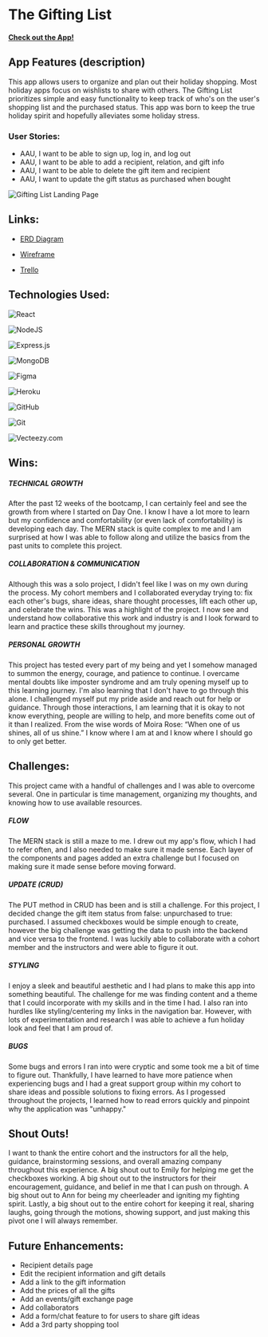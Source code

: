 # The Gifting List
#### [Check out the App!](https://the-gifting-list.herokuapp.com/)

## App Features (description)
This app allows users to organize and plan out their holiday shopping. Most holiday apps focus on wishlists to share with others. The Gifting List prioritizes simple and  easy functionality to keep track of who's on the user's shopping list and the purchased status. This app was born to keep the true holiday spirit and hopefully alleviates some holiday stress.

### User Stories:
*  AAU, I want to be able to sign up, log in, and log out
*  AAU, I want to be able to add a recipient, relation, and gift info
*  AAU, I want to be able to delete the gift item and recipient
*  AAU, I want to update the gift status as purchased when bought

![Gifting List Landing Page](https://i.imgur.com/vAIcLaZ.png)

## Links:
*   [ERD Diagram](https://lucid.app/lucidspark/8d3ca263-912c-4473-bb17-757609d31043/edit?viewport_loc=53%2C-667%2C1855%2C1359%2C0_0&invitationId=inv_06ee354d-8195-4c78-bd72-1a2fe250659f)

*   [Wireframe](https://www.figma.com/file/RGTvNiYQ9f9lX3rYUUSjlD/The-Gifting-List?node-id=7%3A893)

*   [Trello](https://trello.com/b/YDwoETv7/the-gifting-list)

## Technologies Used:

![React](https://img.shields.io/badge/react-%2320232a.svg?style=for-the-badge&logo=react&logoColor=%2361DAFB)

![NodeJS](https://img.shields.io/badge/node.js-6DA55F?style=for-the-badge&logo=node.js&logoColor=white)

![Express.js](https://img.shields.io/badge/express.js-%23404d59.svg?style=for-the-badge&logo=express&logoColor=%2361DAFB)

![MongoDB](https://img.shields.io/badge/MongoDB-%234ea94b.svg?style=for-the-badge&logo=mongodb&logoColor=white)

![Figma](https://img.shields.io/badge/figma-%23F24E1E.svg?style=for-the-badge&logo=figma&logoColor=white)

![Heroku](https://img.shields.io/badge/heroku-%23430098.svg?style=for-the-badge&logo=heroku&logoColor=white)

![GitHub](https://img.shields.io/badge/github-%23121011.svg?style=for-the-badge&logo=github&logoColor=white)

![Git](https://img.shields.io/badge/git-%23F05033.svg?style=for-the-badge&logo=git&logoColor=white)

![Vecteezy.com](https://www.vecteezy.com/?utm_source=vecteezy-download&utm_medium=license-info-pdf&utm_campaign=license-info-document)


## Wins:

##### *TECHNICAL GROWTH*
After the past 12 weeks of the bootcamp, I can certainly feel and see the growth from where I started on Day One. I know I have a lot more to learn but my confidence and comfortability (or even lack of comfortability) is developing each day. The MERN stack is quite complex to me and I am surprised at how I was able to follow along and utilize the basics from the past units to complete this project.

##### *COLLABORATION & COMMUNICATION*
Although this was a solo project, I didn't feel like I was on my own during the process. My cohort members and I collaborated everyday trying to: fix each other's bugs, share ideas, share thought processes, lift each other up, and celebrate the wins. This was a highlight of the project. I now see and understand how collaborative this work and industry is and I look forward to learn and practice these skills throughout my journey.

##### *PERSONAL GROWTH*
This project has tested every part of my being and yet I somehow managed to summon the energy, courage, and patience to continue. I overcame mental doubts like imposter syndrome and am truly opening myself up to this learning journey. I'm also learning that I don't have to go through this alone. I challenged myself put my pride aside and reach out for help or guidance. Through those interactions, I am learning that it is okay to not know everything, people are willing to help, and more benefits come out of it than I realized. From the wise words of Moira Rose: “When one of us shines, all of us shine.” I know where I am at and I know where I should go to only get better.

## Challenges:
This project came with a handful of challenges and I was able to overcome several. One in particular is time management, organizing my thoughts, and knowing how to use available resources. 

##### *FLOW*
The MERN stack is still a maze to me. I drew out my app's flow, which I had to refer often, and I also needed to make sure it made sense. Each layer of the components and pages added an extra challenge but I focused on making sure it made sense before moving forward.

##### *UPDATE (CRUD)*
The PUT method in CRUD has been and is still a challenge. For this project, I decided change the gift item status from false: unpurchased to true: purchased. I assumed checkboxes would be simple enough to create, however the big challenge was getting the data to push into the backend and vice versa to the frontend. I was luckily able to collaborate with a cohort member and the instructors and were able to figure it out.

##### *STYLING*
I enjoy a sleek and beautiful aesthetic and I had plans to make this app into something beautiful. The challenge for me was finding content and a theme that I could incorporate with my skills and in the time I had. I also ran into hurdles like styling/centering my links in the navigation bar. However, with lots of experimentation and research I was able to achieve a fun holiday look and feel that I am proud of.

##### *BUGS*
Some bugs and errors I ran into were cryptic and some took me a bit of time to figure out. Thankfully, I have learned to have more patience when experiencing bugs and I had a great support group within my cohort to share ideas and possible solutions to fixing errors. As I progessed throughout the projects, I learned how to read errors quickly and pinpoint why the application was "unhappy." 

## Shout Outs!
I want to thank the entire cohort and the instructors for all the help, guidance, brainstorming sessions, and overall amazing company throughout this experience. A big shout out to Emily for helping me get the checkboxes working. A big shout out to the instructors for their encouragement, guidance, and belief in me that I can push on through. A big shout out to Ann for being my cheerleader and igniting my fighting spirit. Lastly, a big shout out to the entire cohort for keeping it real, sharing laughs, going through the motions, showing support, and just making this pivot one I will always remember.


## Future Enhancements:
*  Recipient details page
*  Edit the recipient information and gift details
*  Add a link to the gift information
*  Add the prices of all the gifts
*  Add an events/gift exchange page
*  Add collaborators
*  Add a form/chat feature to for users to share gift ideas
*  Add a 3rd party shopping tool

